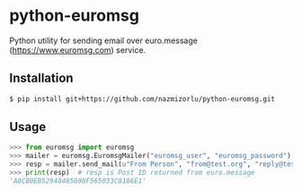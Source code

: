 # python-euromsg
Python utility for sending email over euro.message (https://www.euromsg.com) service.

## Installation

```bash
$ pip install git+https://github.com/nazmizorlu/python-euromsg.git
```

## Usage

```python
>>> from euromsg import euromsg
>>> mailer = euromsg.EuromsgMailer("euromsg_user", "euromsg_password")
>>> resp = mailer.send_mail(u"From Person", "from@test.org", "reply@test.org", "To Person", "to@test.org", "Test Email Subject", """<html><head></head><body><p>Test HTML message</p></body></html>""")
>>> print(resp)  # resp is Post ID returned from euro.message
'A0CB0EB52948485690F565033C8186E1'
```
